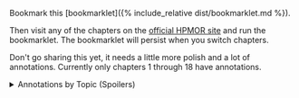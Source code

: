 Bookmark this [bookmarklet]({% include_relative dist/bookmarklet.md %}).

Then visit any of the chapters on the [official HPMOR site](http://www.hpmor.com/chapter/1) and run the bookmarklet.  The bookmarklet will persist when you switch chapters.

Don't go sharing this yet, it needs a little more polish and a lot of annotations.  Currently only chapters 1 through 18 have annotations.

<details>
  <summary>Annotations by Topic (Spoilers)</summary>

  * [Phoenix](dist/phoenix)
</details>
